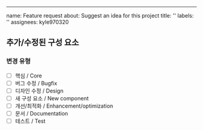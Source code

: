 ---
name: Feature request
about: Suggest an idea for this project
title: ''
labels: ''
assignees: kyle970320

## 추가/수정된 구성 요소
 
### 변경 유형
- [ ] 핵심 / Core
- [ ] 버그 수정 / Bugfix
- [ ] 디자인 수정 / Design
- [ ] 새 구성 요소 / New component
- [ ] 개선/최적화 / Enhancement/optimization
- [ ] 문서 / Documentation
- [ ] 테스트 / Test
